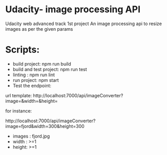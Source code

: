# Udacity- image processing API
 Udacity web advanced track 1st project
 An image processing api to resize images as per the given params


# Scripts:

* build project: npm run build
* build and test project: npm run test
* linting : npm run lint
* run project: npm start
* Test the endpoint:

url template: http://localhost:7000/api/imageConverter?image=&width=&height=

for instance:

http://localhost:7000/api/imageConverter?image=fjord&width=300&height=300

* images :  fjord.jpg
* width : >=1
* height: >=1
